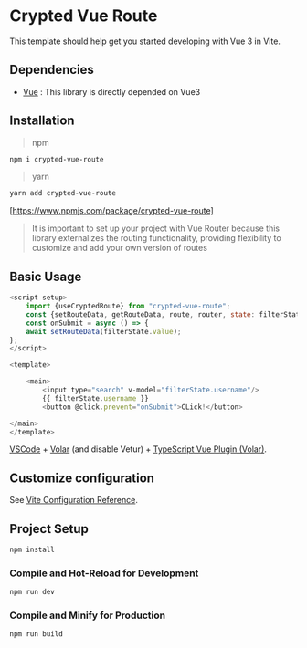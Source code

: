 #  Crypted Vue Route

This template should help get you started developing with Vue 3 in Vite.

## Dependencies

- [Vue](https://vuejs.org) : This library is directly depended on Vue3

## Installation

> npm
```bash
npm i crypted-vue-route
```

> yarn
```bash
yarn add crypted-vue-route
```
[https://www.npmjs.com/package/crypted-vue-route]


> It is important to set up your project with Vue Router because this library externalizes the routing functionality, providing flexibility to customize and add your own version of routes

## Basic Usage
```js
<script setup>
    import {useCryptedRoute} from "crypted-vue-route";
    const {setRouteData, getRouteData, route, router, state: filterState} = useCryptedRoute();
    const onSubmit = async () => {
    await setRouteData(filterState.value);
};
</script>

<template>

    <main>
        <input type="search" v-model="filterState.username"/>
        {{ filterState.username }}
        <button @click.prevent="onSubmit">CLick!</button>

</main>
</template>
``` 
[VSCode](https://code.visualstudio.com/) + [Volar](https://marketplace.visualstudio.com/items?itemName=Vue.volar) (and disable Vetur) + [TypeScript Vue Plugin (Volar)](https://marketplace.visualstudio.com/items?itemName=Vue.vscode-typescript-vue-plugin).

## Customize configuration

See [Vite Configuration Reference](https://vitejs.dev/config/).

## Project Setup

```sh
npm install
```

### Compile and Hot-Reload for Development

```sh
npm run dev
```

### Compile and Minify for Production

```sh
npm run build
```
